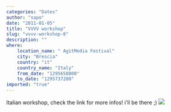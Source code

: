 ```yaml
---
categories: "Dates"
author: "sapo"
date: "2011-01-05"
title: "VVVV workshop"
slug: "vvvv-workshop-0"
description: ""
where: 
    location_name: " Agit­Me­dia Festi­val"
    city: "Brescia"
    country: "it"
    country_name: "Italy"
    from_date: "1295650800"
    to_date: "1295737200"
imported: "true"
---
```



Italian workshop, check the link for more infos! i'll be there ;)
[](http://www.ualuba.org/?p=1517=it)
![](ualuba.png) 

